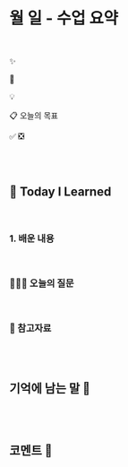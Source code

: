 # 월 일 - 수업 요약

<br>

✨

📌

💡

📋 오늘의 목표

✅
❎

<br/>
<br/>

## 📝 **Today I Learned**

<br/>

### 1. 배운 내용

<br/>

### 🙋🏻‍♀️ 오늘의 질문

<br/>

### 🔖 참고자료

<br/>
<br/>

## 기억에 남는 말 💬

<br/>
<br/>

## 코멘트 🎈

<br/>
